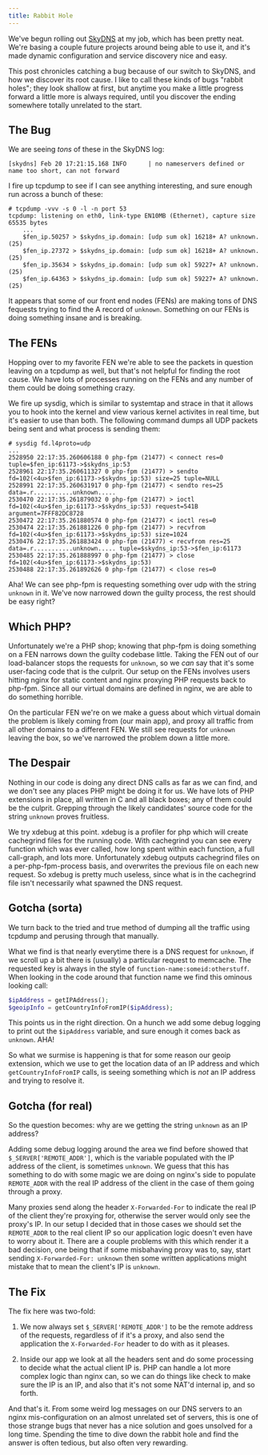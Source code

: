 ```yaml
---
title: Rabbit Hole
---
```


We've begun rolling out [SkyDNS][skydns] at my job, which has been pretty neat.
We're basing a couple future projects around being able to use it, and it's made
dynamic configuration and service discovery nice and easy.

This post chronicles catching a bug because of our switch to SkyDNS, and how we
discover its root cause. I like to call these kinds of bugs "rabbit holes"; they
look shallow at first, but anytime you make a little progress forward a little
more is always required, until you discover the ending somewhere totally
unrelated to the start.

## The Bug

We are seeing *tons* of these in the SkyDNS log:

```
[skydns] Feb 20 17:21:15.168 INFO      | no nameservers defined or name too short, can not forward
```

I fire up tcpdump to see if I can see anything interesting, and sure enough run
across a bunch of these:

```
# tcpdump -vvv -s 0 -l -n port 53
tcpdump: listening on eth0, link-type EN10MB (Ethernet), capture size 65535 bytes
    ...
    $fen_ip.50257 > $skydns_ip.domain: [udp sum ok] 16218+ A? unknown. (25)
    $fen_ip.27372 > $skydns_ip.domain: [udp sum ok] 16218+ A? unknown. (25)
    $fen_ip.35634 > $skydns_ip.domain: [udp sum ok] 59227+ A? unknown. (25)
    $fen_ip.64363 > $skydns_ip.domain: [udp sum ok] 59227+ A? unknown. (25)
```

It appears that some of our front end nodes (FENs) are making tons of DNS
fequests trying to find the A record of `unknown`. Something on our FENs is
doing something insane and is breaking.

## The FENs

Hopping over to my favorite FEN we're able to see the packets in question
leaving on a tcpdump as well, but that's not helpful for finding the root cause.
We have lots of processes running on the FENs and any number of them could be
doing something crazy.

We fire up sysdig, which is similar to systemtap and strace in that it allows
you to hook into the kernel and view various kernel activites in real time, but
it's easier to use than both. The following command dumps all UDP packets being
sent and what process is sending them:

```
# sysdig fd.l4proto=udp
...
2528950 22:17:35.260606188 0 php-fpm (21477) < connect res=0 tuple=$fen_ip:61173->$skydns_ip:53
2528961 22:17:35.260611327 0 php-fpm (21477) > sendto fd=102(<4u>$fen_ip:61173->$skydns_ip:53) size=25 tuple=NULL
2528991 22:17:35.260631917 0 php-fpm (21477) < sendto res=25 data=.r...........unknown.....
2530470 22:17:35.261879032 0 php-fpm (21477) > ioctl fd=102(<4u>$fen_ip:61173->$skydns_ip:53) request=541B argument=7FFF82DC8728
2530472 22:17:35.261880574 0 php-fpm (21477) < ioctl res=0
2530474 22:17:35.261881226 0 php-fpm (21477) > recvfrom fd=102(<4u>$fen_ip:61173->$skydns_ip:53) size=1024
2530476 22:17:35.261883424 0 php-fpm (21477) < recvfrom res=25 data=.r...........unknown..... tuple=$skydns_ip:53->$fen_ip:61173
2530485 22:17:35.261888997 0 php-fpm (21477) > close fd=102(<4u>$fen_ip:61173->$skydns_ip:53)
2530488 22:17:35.261892626 0 php-fpm (21477) < close res=0
```

Aha! We can see php-fpm is requesting something over udp with the string
`unknown` in it. We've now narrowed down the guilty process, the rest should be
easy right?

## Which PHP?

Unfortunately we're a PHP shop; knowing that php-fpm is doing something on a FEN
narrows down the guilty codebase little. Taking the FEN out of our load-balancer
stops the requests for `unknown`, so we *can* say that it's some user-facing
code that is the culprit. Our setup on the FENs involves users hitting nginx
for static content and nginx proxying PHP requests back to php-fpm. Since all
our virtual domains are defined in nginx, we are able to do something horrible.

On the particular FEN we're on we make a guess about which virtual domain the
problem is likely coming from (our main app), and proxy all traffic from all
other domains to a different FEN. We still see requests for `unknown` leaving
the box, so we've narrowed the problem down a little more.

## The Despair

Nothing in our code is doing any direct DNS calls as far as we can find, and we
don't see any places PHP might be doing it for us. We have lots of PHP
extensions in place, all written in C and all black boxes; any of them could be
the culprit. Grepping through the likely candidates' source code for the string
`unknown` proves fruitless.

We try xdebug at this point. xdebug is a profiler for php which will create
cachegrind files for the running code. With cachegrind you can see every
function which was ever called, how long spent within each function, a full
call-graph, and lots more. Unfortunately xdebug outputs cachegrind files on a
per-php-fpm-process basis, and overwrites the previous file on each new request.
So xdebug is pretty much useless, since what is in the cachegrind file isn't
necessarily what spawned the DNS request.

## Gotcha (sorta)

We turn back to the tried and true method of dumping all the traffic using
tcpdump and perusing through that manually.

What we find is that nearly everytime there is a DNS request for `unknown`, if
we scroll up a bit there is (usually) a particular request to memcache. The
requested key is always in the style of `function-name:someid:otherstuff`. When
looking in the code around that function name we find this ominous looking call:

```php
$ipAddress = getIPAddress();
$geoipInfo = getCountryInfoFromIP($ipAddress);
```

This points us in the right direction. On a hunch we add some debug
logging to print out the `$ipAddress` variable, and sure enough it comes back as
`unknown`. AHA!

So what we surmise is happening is that for some reason our geoip extension,
which we use to get the location data of an IP address and which
`getCountryInfoFromIP` calls, is seeing something which is *not* an IP address
and trying to resolve it.

## Gotcha (for real)

So the question becomes: why are we getting the string `unknown` as an IP
address?

Adding some debug logging around the area we find before showed that
`$_SERVER['REMOTE_ADDR']`, which is the variable populated with the IP address
of the client, is sometimes `unknown`. We guess that this has something to do
with some magic we are doing on nginx's side to populate `REMOTE_ADDR` with the
real IP address of the client in the case of them going through a proxy.

Many proxies send along the header `X-Forwarded-For` to indicate the real IP of
the client they're proxying for, otherwise the server would only see the proxy's
IP. In our setup I decided that in those cases we should set the `REMOTE_ADDR`
to the real client IP so our application logic doesn't even have to worry about
it. There are a couple problems with this which render it a bad decision, one
being that if some misbahaving proxy was to, say, start sending
`X-Forwarded-For: unknown` then some written applications might mistake that to
mean the client's IP is `unknown`.

## The Fix

The fix here was two-fold:

1) We now always set `$_SERVER['REMOTE_ADDR']` to be the remote address of the
requests, regardless of if it's a proxy, and also send the application the
`X-Forwarded-For` header to do with as it pleases.

2) Inside our app we look at all the headers sent and do some processing to
decide what the actual client IP is. PHP can handle a lot more complex logic
than nginx can, so we can do things like check to make sure the IP is an IP, and
also that it's not some NAT'd internal ip, and so forth.

And that's it. From some weird log messages on our DNS servers to an nginx
mis-configuration on an almost unrelated set of servers, this is one of those
strange bugs that never has a nice solution and goes unsolved for a long time.
Spending the time to dive down the rabbit hole and find the answer is often
tedious, but also often very rewarding.

[skydns]: https://github.com/skynetservices/skydns
